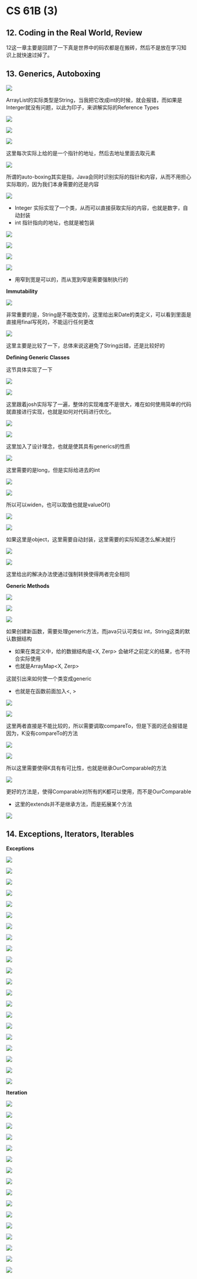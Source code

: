 # CS 61B \(3\)

## 12. Coding in the Real World, Review

12这一章主要是回顾了一下真是世界中的码农都是在搬砖，然后不是放在学习知识上就快速过掉了。

## 13. Generics, Autoboxing

![](../../.gitbook/assets/screen-shot-2018-12-29-at-12.49.23-pm.png)

ArrayList的实际类型是String，当我把它改成int的时候，就会报错，而如果是Interger就没有问题，以此为印子，来讲解实际的Reference Types

![](../../.gitbook/assets/screen-shot-2018-12-29-at-12.49.27-pm.png)

![](../../.gitbook/assets/screen-shot-2018-12-29-at-12.49.30-pm.png)

![](../../.gitbook/assets/screen-shot-2018-12-29-at-12.49.33-pm.png)

这里每次实际上给的是一个指针的地址，然后去地址里面去取元素

![](../../.gitbook/assets/screen-shot-2018-12-29-at-12.49.37-pm.png)

所谓的auto-boxing其实是指，Java会同时识别实际的指针和内容，从而不用担心实际取的，因为我们本身需要的还是内容

![](../../.gitbook/assets/screen-shot-2018-12-29-at-12.49.42-pm.png)

* Integer 实际实现了一个类，从而可以直接获取实际的内容，也就是数字，自动封装
* int 指针指向的地址，也就是被包装

![](../../.gitbook/assets/screen-shot-2018-12-29-at-12.49.46-pm.png)

![](../../.gitbook/assets/screen-shot-2018-12-29-at-12.49.50-pm.png)

![](../../.gitbook/assets/screen-shot-2018-12-29-at-12.49.54-pm.png)

![](../../.gitbook/assets/screen-shot-2018-12-29-at-12.49.57-pm.png)

* 用窄到宽是可以的，而从宽到窄是需要强制执行的

**Immutability**

![](../../.gitbook/assets/screen-shot-2018-12-29-at-12.53.49-pm.png)

非常重要的是，String是不能改变的，这里给出来Date的类定义，可以看到里面是直接用final写死的，不能运行任何更改

![](../../.gitbook/assets/screen-shot-2018-12-29-at-12.53.53-pm.png)

这里主要是比较了一下，总体来说这避免了String出错，还是比较好的

**Defining Generic Classes**

这节具体实现了一下

![](../../.gitbook/assets/screen-shot-2018-12-29-at-12.54.23-pm.png)

![](../../.gitbook/assets/screen-shot-2018-12-29-at-12.54.26-pm.png)

这里跟着josh实际写了一遍，整体的实现难度不是很大，难在如何使用简单的代码就直接进行实现，也就是如何对代码进行优化。

![](../../.gitbook/assets/screen-shot-2018-12-29-at-12.54.29-pm.png)

![](../../.gitbook/assets/screen-shot-2018-12-29-at-12.54.33-pm.png)

这里加入了设计理念，也就是使其具有generics的性质

![](../../.gitbook/assets/screen-shot-2018-12-29-at-12.54.37-pm.png)

这里需要的是long，但是实际给进去的int

![](../../.gitbook/assets/screen-shot-2018-12-29-at-12.54.41-pm.png)

![](../../.gitbook/assets/screen-shot-2018-12-29-at-12.54.45-pm.png)

所以可以widen，也可以取值也就是valueOf\(\)

![](../../.gitbook/assets/screen-shot-2018-12-29-at-12.54.48-pm.png)

![](../../.gitbook/assets/screen-shot-2018-12-29-at-12.54.51-pm.png)

如果这里是object，这里需要自动封装，这里需要的实际知道怎么解决就行

![](../../.gitbook/assets/screen-shot-2018-12-29-at-12.54.55-pm.png)

![](../../.gitbook/assets/screen-shot-2018-12-29-at-12.54.58-pm.png)

这里给出的解决办法使通过强制转换使得两者完全相同

**Generic Methods**

![](../../.gitbook/assets/screen-shot-2018-12-29-at-1.01.01-pm.png)

![](../../.gitbook/assets/screen-shot-2018-12-29-at-1.01.04-pm.png)

![](../../.gitbook/assets/screen-shot-2018-12-29-at-1.01.07-pm.png)

如果创建新函数，需要处理generic方法，而java只认可类似 int，String这类的默认数据结构

* 如果在类定义中，给的数据结构是&lt;X, Zerp&gt; 会破坏之前定义的结果，也不符合实际使用
* 也就是ArrayMap&lt;X, Zerp&gt;

这就引出来如何使一个类变成generic

* 也就是在函数前面加入&lt;, &gt;

![](../../.gitbook/assets/screen-shot-2018-12-29-at-1.01.10-pm.png)

![](../../.gitbook/assets/screen-shot-2018-12-29-at-1.01.14-pm.png)

这里两者直接是不能比较的，所以需要调取compareTo，但是下面的还会报错是因为，K没有compareTo的方法

![](../../.gitbook/assets/screen-shot-2018-12-29-at-1.01.22-pm.png)

![](../../.gitbook/assets/screen-shot-2018-12-29-at-1.01.26-pm.png)

所以这里需要使得K具有有可比性，也就是继承OurComparable的方法

![](../../.gitbook/assets/screen-shot-2018-12-29-at-1.01.30-pm.png)

更好的方法是，使得Comparable对所有的K都可以使用，而不是OurComparable

* 这里的extends并不是继承方法，而是拓展某个方法

![](../../.gitbook/assets/screen-shot-2018-12-29-at-1.01.34-pm.png)

## 14. Exceptions, Iterators, Iterables

**Exceptions**

![](../../.gitbook/assets/image%20%2813%29.png)

![](../../.gitbook/assets/image%20%2816%29.png)

![](../../.gitbook/assets/image%20%287%29.png)

![](../../.gitbook/assets/image%20%2815%29.png)

![](../../.gitbook/assets/image%20%285%29.png)

![](../../.gitbook/assets/image%20%2849%29.png)

![](../../.gitbook/assets/image%20%286%29.png)

![](../../.gitbook/assets/image%20%2825%29.png)

![](../../.gitbook/assets/image%20%2843%29.png)

![](../../.gitbook/assets/image%20%2820%29.png)

![](../../.gitbook/assets/image%20%2847%29.png)

![](../../.gitbook/assets/image%20%2837%29.png)

![](../../.gitbook/assets/image%20%2822%29.png)

![](../../.gitbook/assets/image%20%2812%29.png)

![](../../.gitbook/assets/image%20%289%29.png)

![](../../.gitbook/assets/image%20%2862%29.png)

![](../../.gitbook/assets/image%20%2819%29.png)

![](../../.gitbook/assets/image%20%2855%29.png)

![](../../.gitbook/assets/image%20%2840%29.png)

![](../../.gitbook/assets/image%20%2860%29.png)

![](../../.gitbook/assets/image%20%2810%29.png)

**Iteration**

![](../../.gitbook/assets/image%20%288%29.png)

![](../../.gitbook/assets/image.png)

![](../../.gitbook/assets/image%20%2844%29.png)

![](../../.gitbook/assets/image%20%2823%29.png)

![](../../.gitbook/assets/image%20%2814%29.png)

![](../../.gitbook/assets/image%20%283%29.png)

![](../../.gitbook/assets/image%20%2857%29.png)

![](../../.gitbook/assets/image%20%2853%29.png)

![](../../.gitbook/assets/image%20%2854%29.png)

![](../../.gitbook/assets/image%20%2848%29.png)

![](../../.gitbook/assets/image%20%281%29.png)

![](../../.gitbook/assets/image%20%2845%29.png)

![](../../.gitbook/assets/image%20%2856%29.png)

![](../../.gitbook/assets/image%20%2858%29.png)

![](../../.gitbook/assets/image%20%2832%29.png)

![](../../.gitbook/assets/image%20%2833%29.png)



